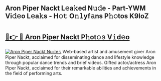 ## Aron Piper Nackt L𝚎a𝚔ed N𝚞𝚍e - Part-YWM Vi𝚍𝚎o L𝚎a𝚔s - H𝚘𝚝 O𝚗𝚕yf𝚊ns P𝚑𝚘tos K9IoZ

# <h2><a href="http://kfan23g.oniu.top/?m=Aron+Piper+Nackt">🔗👉 🔴 Aron Piper Nackt P𝚑ot𝚘𝚜 V𝚒d𝚎o</a></h2>

[![Aron Piper Nackt Nu𝚍e𝚜](https://i.imgur.com/0qMVB7G.gif)](http://kfan23g.oniu.top/?m=Aron+Piper+Nackt)
Web-based artist and amusement giver Aron Piper Nackt, acclaimed for disseminating dance and lifestyle knowledge through popular dance trends and brief videos. Gifted actor/actress Aron Piper Nackt, acclaimed for their remarkable abilities and achievements in the field of performing arts.  
